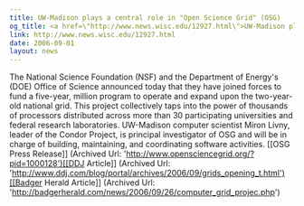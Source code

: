 ```yaml
---
title: UW-Madison plays a central role in "Open Science Grid" (OSG)
og_title: <a href=\"http://www.news.wisc.edu/12927.html\">UW-Madison plays a central role in \"Open Science Grid\" (OSG)</a>
link: http://www.news.wisc.edu/12927.html
date: 2006-09-01
layout: news
---
```


The National Science Foundation (NSF) and the Department of Energy's (DOE) Office of Science announced today that they have joined forces to fund a five-year,  million program to operate and expand upon the two-year-old national grid. This project collectively taps into the power of thousands of processors distributed across more than 30 participating universities and federal research laboratories.  UW-Madison computer scientist Miron Livny, leader of the Condor Project, is principal investigator of OSG and will be in charge of building, maintaining, and coordinating software activities. [[OSG Press Release]] (Archived Url: 'http://www.opensciencegrid.org/?pid=1000128')[[DDJ Article]] (Archived Url: 'http://www.ddj.com/blog/portal/archives/2006/09/grids_opening_t.html')[[Badger Herald Article]] (Archived Url: 'http://badgerherald.com/news/2006/09/26/computer_grid_projec.php')

